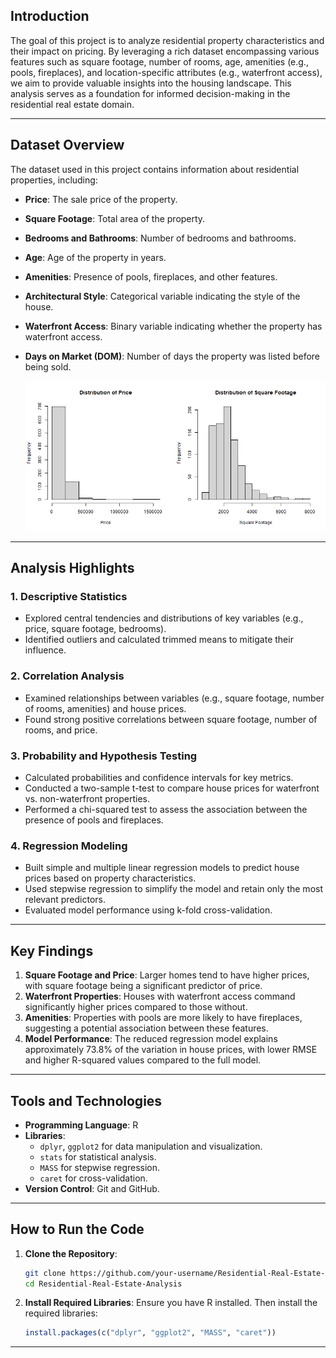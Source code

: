

## Introduction

The goal of this project is to analyze residential property characteristics and their impact on pricing. By leveraging a rich dataset encompassing various features such as square footage, number of rooms, age, amenities (e.g., pools, fireplaces), and location-specific attributes (e.g., waterfront access), we aim to provide valuable insights into the housing landscape. This analysis serves as a foundation for informed decision-making in the residential real estate domain.

---

## Dataset Overview

The dataset used in this project contains information about residential properties, including:

- **Price**: The sale price of the property.
- **Square Footage**: Total area of the property.
- **Bedrooms and Bathrooms**: Number of bedrooms and bathrooms.
- **Age**: Age of the property in years.
- **Amenities**: Presence of pools, fireplaces, and other features.
- **Architectural Style**: Categorical variable indicating the style of the house.
- **Waterfront Access**: Binary variable indicating whether the property has waterfront access.
- **Days on Market (DOM)**: Number of days the property was listed before being sold.

  ![Histograms](Visualisation/histograms.png)
---

## Analysis Highlights

### 1. **Descriptive Statistics**
   - Explored central tendencies and distributions of key variables (e.g., price, square footage, bedrooms).
   - Identified outliers and calculated trimmed means to mitigate their influence.

### 2. **Correlation Analysis**
   - Examined relationships between variables (e.g., square footage, number of rooms, amenities) and house prices.
   - Found strong positive correlations between square footage, number of rooms, and price.

### 3. **Probability and Hypothesis Testing**
   - Calculated probabilities and confidence intervals for key metrics.
   - Conducted a two-sample t-test to compare house prices for waterfront vs. non-waterfront properties.
   - Performed a chi-squared test to assess the association between the presence of pools and fireplaces.

### 4. **Regression Modeling**
   - Built simple and multiple linear regression models to predict house prices based on property characteristics.
   - Used stepwise regression to simplify the model and retain only the most relevant predictors.
   - Evaluated model performance using k-fold cross-validation.

---

## Key Findings

1. **Square Footage and Price**: Larger homes tend to have higher prices, with square footage being a significant predictor of price.
2. **Waterfront Properties**: Houses with waterfront access command significantly higher prices compared to those without.
3. **Amenities**: Properties with pools are more likely to have fireplaces, suggesting a potential association between these features.
4. **Model Performance**: The reduced regression model explains approximately 73.8% of the variation in house prices, with lower RMSE and higher R-squared values compared to the full model.

---

## Tools and Technologies

- **Programming Language**: R
- **Libraries**:
  - `dplyr`, `ggplot2` for data manipulation and visualization.
  - `stats` for statistical analysis.
  - `MASS` for stepwise regression.
  - `caret` for cross-validation.
- **Version Control**: Git and GitHub.

---

## How to Run the Code

1. **Clone the Repository**:
   ```bash
   git clone https://github.com/your-username/Residential-Real-Estate-Analysis.git
   cd Residential-Real-Estate-Analysis
   ```

2. **Install Required Libraries**:
   Ensure you have R installed. Then install the required libraries:
   ```R
   install.packages(c("dplyr", "ggplot2", "MASS", "caret"))
   ```
---

